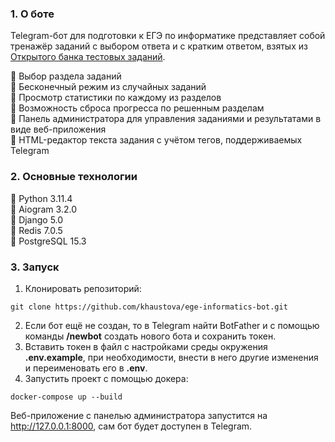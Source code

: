 ### 1. О боте ###
Telegram-бот для подготовки к ЕГЭ по информатике представляет собой тренажёр заданий с 
выбором ответа и с кратким ответом, взятых из [Открытого банка тестовых заданий](https://ege.fipi.ru/bank/).

:small_blue_diamond: Выбор раздела заданий  
:small_blue_diamond: Бесконечный режим из случайных заданий  
:small_blue_diamond: Просмотр статистики по каждому из разделов  
:small_blue_diamond: Возможность сброса прогресса по решенным разделам  
:small_blue_diamond: Панель администратора для управления заданиями 
и результатами в виде веб-приложения   
:small_blue_diamond: HTML-редактор текста задания с учётом тегов, поддерживаемых Telegram

### 2. Основные технологии ###
:small_orange_diamond: Python 3.11.4  
:small_orange_diamond: Aiogram 3.2.0  
:small_orange_diamond: Django 5.0  
:small_orange_diamond: Redis 7.0.5   
:small_orange_diamond: PostgreSQL 15.3
### 3. Запуск ###
1. Клонировать репозиторий:
```
git clone https://github.com/khaustova/ege-informatics-bot.git
```
2. Если бот ещё не создан, то в Telegram найти BotFather и с помощью команды **/newbot** создать нового бота и сохранить токен. 
3. Вставить токен в файл с настройками среды окружения **.env.example**, при необходимости, внести в него другие изменения и переименовать его в **.env**.  
4. Запустить проект с помощью докера:
```
docker-compose up --build
```
Веб-приложение с панелью администратора запустится на http://127.0.0.1:8000, сам бот будет доступен в Telegram.

